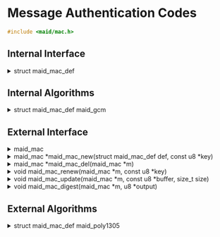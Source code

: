 <!---
 *  This file is part of libmaid
 *
 *  Libmaid is free software; you can redistribute it and/or
 *  modify it under the terms of the GNU Lesser General Public
 *  License as published by the Free Software Foundation; either
 *  version 2.1 of the License, or (at your option) any later version.
 *
 *  Libmaid is distributed in the hope that it will be useful,
 *  but WITHOUT ANY WARRANTY; without even the implied warranty of
 *  MERCHANTABILITY or FITNESS FOR A PARTICULAR PURPOSE.
 *  See the GNU Lesser General Public License for more details.
 *
 *  You should have received a copy of the GNU Lesser General Public
 *  License along with libmaid; if not, see <https://www.gnu.org/licenses/>.
--->

# Message Authentication Codes

```c
#include <maid/mac.h>
```

## Internal Interface

<details>
<summary>struct maid_mac_def</summary>
Type that defines a MAC algorithm

</details>

## Internal Algorithms

<details>
<summary>struct maid_mac_def maid_gcm</summary>
Special MAC for GCM AEAD construction
</details>

## External Interface

<details>
<summary>maid_mac</summary>
Opaque type that contains the state of a MAC

</details>

<details>
<summary>maid_mac *maid_mac_new(struct maid_mac_def def,
                                const u8 *key)</summary>
Creates a MAC instance

### Parameters
| name    | description          |
|---------|----------------------|
| def     | Algorithm definition |
| key     | Algorithm-dependent  |

### Return value
| case    | description       |
|---------|-------------------|
| Success | maid_mac instance |
| Failure | NULL              |

</details>

<details>
<summary>maid_mac *maid_mac_del(maid_mac *m)</summary>
Deletes a MAC instance

### Parameters
| name | description       |
|------|-------------------|
| m    | maid_mac instance |

### Return value
| case   | description |
|--------|-------------|
| Always | NULL        |

</details>

<details>
<summary>void maid_mac_renew(maid_mac *m, const u8 *key)</summary>
Recreates a MAC instance

### Parameters
| name    | description          |
|---------|----------------------|
| m       | maid_mac instance    |
| key     | Algorithm-dependent  |

</details>

<details>
<summary>void maid_mac_update(maid_mac *m,
                              const u8 *buffer, size_t size)</summary>
Updates the MAC state

### Parameters
| name   | description           |
|--------|-----------------------|
| m      | maid_mac instance     |
| buffer | Data to be read       |
| size   | Size of the operation |

</details>

<details>
<summary>void maid_mac_digest(maid_mac *m, u8 *output)</summary>
Outputs the authentication tag (One time, ending the MAC instance)

### Parameters
| name   | description            |
|--------|------------------------|
| m      | maid_mac instance      |
| output | Block to be written on |

</details>

## External Algorithms

<details>
<summary>struct maid_mac_def maid_poly1305</summary>
Poly1305 128-bit MAC (IETF)

### Parameters
| name | description |
|------|-------------|
| key  | 256-bit key |
</details>
